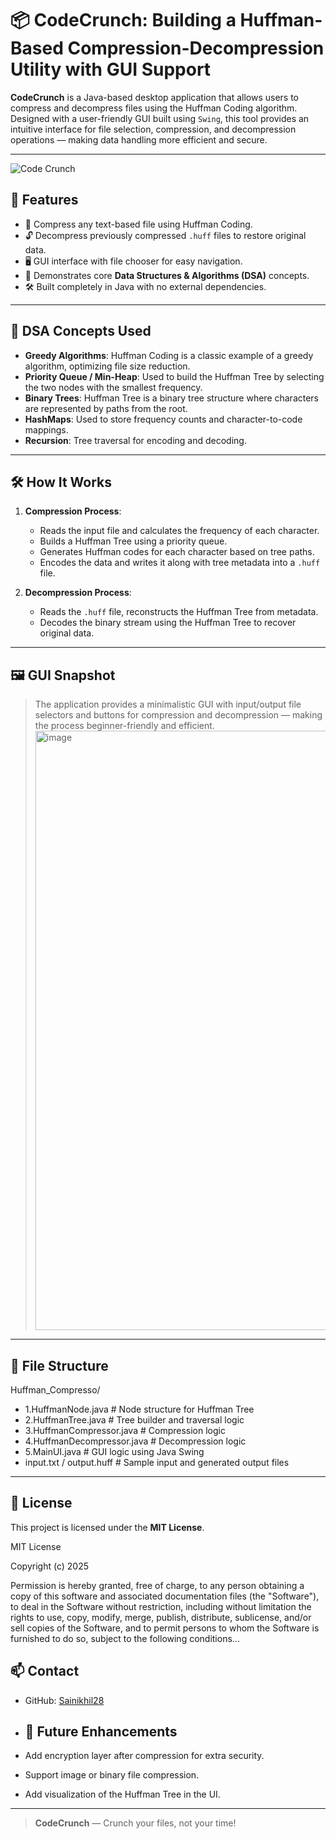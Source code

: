 # 📦 CodeCrunch: Building a Huffman-Based Compression-Decompression Utility with GUI Support

**CodeCrunch** is a Java-based desktop application that allows users to compress and decompress files using the Huffman Coding algorithm. Designed with a user-friendly GUI built using `Swing`, this tool provides an intuitive interface for file selection, compression, and decompression operations — making data handling more efficient and secure.

---
![Code Crunch](https://github.com/user-attachments/assets/7958791c-3f95-4241-8068-b607d48e3de2)


## 🚀 Features

- 📁 Compress any text-based file using Huffman Coding.
- 🔓 Decompress previously compressed `.huff` files to restore original data.
- 🖥️ GUI interface with file chooser for easy navigation.
- 🧠 Demonstrates core **Data Structures & Algorithms (DSA)** concepts.
- 🛠️ Built completely in Java with no external dependencies.

---

## 🧠 DSA Concepts Used

- **Greedy Algorithms**: Huffman Coding is a classic example of a greedy algorithm, optimizing file size reduction.
- **Priority Queue / Min-Heap**: Used to build the Huffman Tree by selecting the two nodes with the smallest frequency.
- **Binary Trees**: Huffman Tree is a binary tree structure where characters are represented by paths from the root.
- **HashMaps**: Used to store frequency counts and character-to-code mappings.
- **Recursion**: Tree traversal for encoding and decoding.

---

## 🛠️ How It Works

1. **Compression Process**:
   - Reads the input file and calculates the frequency of each character.
   - Builds a Huffman Tree using a priority queue.
   - Generates Huffman codes for each character based on tree paths.
   - Encodes the data and writes it along with tree metadata into a `.huff` file.

2. **Decompression Process**:
   - Reads the `.huff` file, reconstructs the Huffman Tree from metadata.
   - Decodes the binary stream using the Huffman Tree to recover original data.

---

## 🖼️ GUI Snapshot

> The application provides a minimalistic GUI with input/output file selectors and buttons for compression and decompression — making the process beginner-friendly and efficient.
> <img width="959" alt="image" src="https://github.com/user-attachments/assets/0907086e-fdb2-484c-b210-fec3b5391624" />


---

## 📂 File Structure

Huffman_Compresso/
- 1.HuffmanNode.java # Node structure for Huffman Tree
- 2.HuffmanTree.java # Tree builder and traversal logic
- 3.HuffmanCompressor.java # Compression logic
- 4.HuffmanDecompressor.java # Decompression logic
- 5.MainUI.java # GUI logic using Java Swing
- input.txt / output.huff # Sample input and generated output files


---

## 🔐 License

This project is licensed under the **MIT License**.

MIT License

Copyright (c) 2025

Permission is hereby granted, free of charge, to any person obtaining a copy of this software
and associated documentation files (the "Software"), to deal in the Software without restriction,
including without limitation the rights to use, copy, modify, merge, publish, distribute, sublicense,
and/or sell copies of the Software, and to permit persons to whom the Software is furnished to do so,
subject to the following conditions...


## 📫 Contact

- GitHub: [Sainikhil28](https://github.com/Sainikhil28)

- ## 🧪 Future Enhancements

- Add encryption layer after compression for extra security.
- Support image or binary file compression.
- Add visualization of the Huffman Tree in the UI.

---

> **CodeCrunch** — Crunch your files, not your time!
